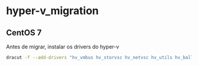 # hyper-v_migration

## CentOS 7

Antes de migrar, instalar os drivers do hyper-v
```bash
dracut -f --add-drivers "hv_vmbus hv_storvsc hv_netvsc hv_utils hv_balloon hyperv-keyboard hyperv_fb hid-hyperv"
```
